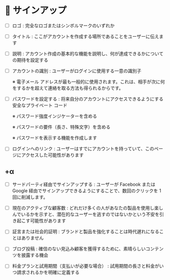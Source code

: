 # 👋 サインアップ

- [ ] ロゴ : 完全なロゴまたはシンボルマークのいずれか

- [ ] タイトル : ここがアカウントを作成する場所であることをユーザーに伝えます

- [ ] 説明 : アカウント作成の基本的な機能を説明し、何が達成できるかについての期待を設定する

- [ ] アカウントの識別 : ユーザーがログインに使用する一意の識別子

  ※ 電子メール アドレスが最も一般的に使用されます。これは、相手が次に何をするかを超えて連絡を取る方法も得られるからです。

- [ ] パスワードを設定する : 将来自分のアカウントにアクセスできるようにする安全なプライベート コード

  ※ パスワード強度インジケーターを含める

  ※ パスワードの要件（長さ、特殊文字）を含める

  ※ パスワードを表示する機能を作成します

- [ ] ログインへのリンク : ユーザーはすでにアカウントを持っていて、このページにアクセスした可能性があります

## +α

- [ ] サードパーティ経由でサインアップする : ユーザーが Facebook または Google 経由でサインアップできるようにすることで、数回のクリックを 1 回に削減します。

- [ ] 現在のアクティブな顧客数 : どれだけ多くの人があなたの製品を使用し楽しんでいるかを示すと、潜在的なユーザーを逃すのではないかという不安を引き起こす可能性があります

- [ ] 証言または社会的証明 : ブランドと製品を強化することは時代遅れになることはありません

- [ ] ブログ投稿 : 確信のない見込み顧客を獲得するために、素晴らしいコンテンツを披露する機会

- [ ] 料金プランと試用期間（支払いが必要な場合） : 試用期間の長さと料金がいつ請求されるかを明確に定義する
